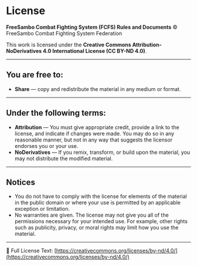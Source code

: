 # License

**FreeSambo Combat Fighting System (FCFS) Rules and Documents**
© FreeSambo Combat Fighting System Federation

This work is licensed under the **Creative Commons Attribution-NoDerivatives 4.0 International License (CC BY-ND 4.0)**.

---

## You are free to:
- **Share** — copy and redistribute the material in any medium or format.

---

## Under the following terms:
- **Attribution** — You must give appropriate credit, provide a link to the license, and indicate if changes were made.
  You may do so in any reasonable manner, but not in any way that suggests the licensor endorses you or your use.
- **NoDerivatives** — If you remix, transform, or build upon the material, you may not distribute the modified material.

---

## Notices
- You do not have to comply with the license for elements of the material in the public domain or where your use is permitted by an applicable exception or limitation.
- No warranties are given. The license may not give you all of the permissions necessary for your intended use.
  For example, other rights such as publicity, privacy, or moral rights may limit how you use the material.

---

🔗 Full License Text: [https://creativecommons.org/licenses/by-nd/4.0/](https://creativecommons.org/licenses/by-nd/4.0/)
